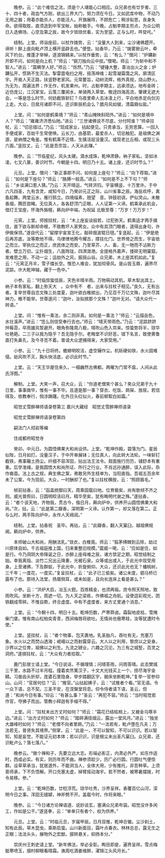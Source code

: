 <!-- { "loadSidebar": true } -->
　　晚参。云：“此个难信之法，须是个人堪能心口相应。众兄弟也有廿岁者、三十、四十者，政血气方刚，欲出三界大门，努力须在今日。又如武库中物，不动乃无用之器；用着亦能杀人，亦能活人。开旗展阵，不顾危亡；稍涉拟思，丧身失命。欲得取胜，直须造到中军宝帐，始称敏手。今晚，占魁李期主煎点，为众公明日入选佛场、心空及第之辰，故今夕琐琐优看，实为至望。正与么时，吽癹吒。”

　　结制。上堂。师诣座前，以杖作拨势，云：“没量大人到来，尘沙诸佛趱开。谛听！醉上座向毗卢顶上横开竖辟去也。”便登。拈香毕，乃云：“拨雾掀云叶，牵风下钓台。推蓬才举棹，逐浪锦鳞来。”以杖作垂势，云：“有么？”僧问：“炉韝新开即不问，如何是向上机？”师云：“钢刀独向云中拔。”僧喝。师云：“为斩中和不智人。”进云：“莫瞒学人好。”师云：“烁然。”乃云：“键锤大整，善冶出火之金；炉韝弘开，惯熟不生灭法。掣雷霆电扫之用，摇荡坤维；起雪凝霜霭之风，廓清区宇。开凿人天正路，扶竖野老家风。元常要旨，动树流辉，格外真规，烧山野火。为无为，周遍法界；作无作，机发果州。时，占魁李期主，远承须达，地布金砖；近仿庞公，江沉家宝。云笺三覆阆水，单骑两入草堂。敬迓四海高流，肇建无遮大会。一等是恁么时节，何妨截铁斩钉？乌夜里牵人去冰凌上行，平白地赤足向剑刃上走。大众，日居月诸即不问，还识斯辰机会么？腊月风如锯，清霜屑似盐。”

　　上堂。问：“如何是鹤乘境？”师云：“青山掩映斜阳外。”进云：“如何是境中人？”师云：“雍雍济济悉仙阤。”进云：“三世诸佛说不尽底，分付阿谁？”师卓拄杖，云：“切忌错过。”乃云：“现成家业，拈起便见。只贵承当，无劳思算。一回入手便成家，百劫千生常使唤。云长刀，由基箭，最爱杀人，切忌触犯。是祖佛之渊源，是衲僧之龟鉴。惟有鹤乘不近情，生擒活捉没量汉。或现老比丘相，或现三头六面。”竖拄丈，云：“此是吾宗旨，人天从此赚。”

　　晚参。云：“节临星纪，风头太硬。滴水成珠，乾坤肃静。衲子家私，坚如冰凌。七叉八篆，善识时节。今朝是十四，明日乃十五。诸上座，还识时节么？”

　　元旦。上堂。僧问：“新正事即不问，如何是上座句？”师云：“向下荐取。”进云：“如何是下座句？”师云：“胳膊一般高。”进云：“如何是不上不下句？”师云：“乡谈满口惹人猜。”乃云：天开晴运，气转洪钧。宇宙横竖，十万里许。于中六凡四圣，九有含灵，咸知今日，乃癸卯元正之际，山川省事之辰。海岳欢呼，禽鱼起舞。两堂云水，雁行鹄立。四境缁素，翘望　音。钟鼓初调，俨似灵山。未散香烟，腾匝尝睹。无位真人，各各舒顶门正眼，人人证第一义谛。鹤乘承此机会，借灯王宝座，怀海外旃檀，爇向炉中端，为祝延
北极至尊：“万岁！万万岁！”

　　元宵。上堂。师按拄杖，云：“木上座妄谈般若，过犯弥天。鹤乘适才两手擒住，直下欲与断却命根，不致教坏人家男女。众中有具顶门眼者，道得出身句，许伊做保领。”遂自代云：“留撑宇宙宣王化，敲碎烟波辊日毬。”复竖起，云：“伊是绝后再苏底，汝等欺他不得。乌律律地腾今耀古，撑拄化门。世界倚之而生，宇宙依之而立。宰执位之而正，庶民体之而安。乃至草芥、人、畜，无一物而不沾斯力者。壁立万仞，尘扑烟生，八面玲珑，四溟潋滟。全提格外嘉声，搂碎无明窠窟。发难思之用，不动一尘；运劫外之风，振摇山谷。众兄弟，木上座其机如此。”复云：“元宵正月半，雪子擂长空。惟恐人难会，犹加彻骨风。是山皆玉屑，遍界尽泥踪。许大乾坤轴，藏于一色中。”

　　小参。云：“时临惊蛰佳辰，天色半晴半雨。万物萌动其机，草木犁出其土。衲子本有家私，翻上弥天大　。众中有不　者，出来与拄杖子相见。”良久，无有出者。复举世尊自恣文殊三处度夏，迦叶欲白椎摈出，乃见百千万亿文殊，迦叶尽其神力，椎不能举。世尊遂问：“迦叶，汝拟摈那个文殊？”迦叶无对。“请大众代一转语。”

　　上堂。问：“惟有一乘法，余二则非真。如何是一乘法？”师云：“云描岳色，水壮溪声。”进云：“恁么则信受奉行去也。”师云：“晴天带雨色。”乃云：“泥踪跻跻拌莓苔，卒雨雄风暂避开。眼角弥隆周八极，晴吹山色入帘来。惊蛰势将半，琼华吐艳葩。二三子以我为隐乎？吾无隐乎尔。老晦堂不识好恶，错下名言，致使黄鲁直打失鼻孔，及今寻觅不着。普请大众逻捕得来，大家受用。”

　　小参。云：“九十日将终。蟾蜍明皎洁，虚空辗作尘。机轹硬如铁，水火固难侵。劫风吹不灭，胸头快活底，必识此时节。”

　　上堂。云：“天王华屋住来久，一榻巍然古佛都。两曜为门常不翕，人间从此氏浮图。”

　　解制。上堂。大笑一声，召大众，云：“你道老僧笑个甚么？笑众兄弟于九十日里，事事做毕，惟有一事不毕。且道是那一事？穿衣、吃饭、屙屎、放尿。若信得及，依教奉行，倘涉踌躇。化外日头红似火，春前柳絮白如霜。”

　　昭觉丈雪醉禅师语录卷第三
嘉兴大藏经　昭觉丈雪醉禅师语录


　　昭觉丈雪醉禅师语录卷第四

　　嗣法门人彻岩等编

　　住成都府昭觉寺

　　癸卯。中元日。为圆悟佛果大和尚设供。上堂。“乾坤作殿，碧落为门。星辰似陛，日月如灯。没量汉子，于中开单展钵；无位真人，向此转大法轮。一味斩钉截铁，弗事簸土扬尘。纤细不容浑囵，拈出法王法令。觌面施行历历，铺舒本有重重。后学准绳，是我圆悟大和尚所证、所行之行业。不肖远孙通醉，误入此际，忝作裔苗。法上古之规，典生佛之案，弗敢另外生枝单为，当阳直指。吾祖五百余年未了公案，今为现前。大众，一时酬却了也。”复以拄杖横按，云：“照顾眉毛。”

　　帧前拈香，云：“函盖统御曰天，周乘固载曰地。位育极矣，尚有欹倾不齐之则。威光普照曰，日圆明皎洁曰月。精华至矣，犹有晦明代谢之殊。”遂拈香，云：“者个该天地，齐物我，贯古今，偕日月，爇向炉中，供养开山圆悟佛果大和尚。”次，拈，云：“此是第二瓣香，深明第一义谛。认作第一，却又落在第二。正与么时，两手陈向炉中，永作人天阀阅。”

　　结制。上堂。拈香祝　圣毕。再拈，云：“此瓣香，翻人天窠臼，越祖佛规阃。爇向炉中，供养。

　　本师破山大和尚，用酬法乳。”敛衣，白椎竟。师云：“翦茅缚棘到云除，劫过川原体自如。千古祖庭推上国，归来重整旧规模。”震威一喝，云：“应如是住，如是行。今乃洞阴大帝降诞之日，亦醉上座母难之辰，诸方禁足之期，昭觉结制之始。幸我离指、淡竹二兄出云降重，光被石泉。众等或出或入，于此光中现受用身。上至诸佛，下及群蚁，于此光中，折旋俯仰。大众，还识此光也无？蟠桃树，三千年；一度花，一度实。”复呈拄杖，云：“此子已三偷矣。诸公未度，驷马桥已露布了也。那待入法堂，扬眉侧耳，或未如是，且向长连床上看是甚么？”

　　小参。云：“洪炉大启，冶玉火鋀。百炼精金，也须再锻。庶令照天照地，致雨吹风。坐断十方，周遮一切。为人天之梁栋，作佛祖之舟航。设使逗彩观光，团铁翻成零碎。不惟自欺，终合虚度。中有不虚度者，来方丈里通个消息。”

　　上堂。云：“今朝十四，明日十五。乾坤历数，严寒莽卤。霜裂地皮枯，雪掩柴门堡。惟有南山松柏奕青青，西涧梅唇将欲吐。无情尚也傲寒枝，汝等犹遭时令使。”

　　上堂。竖拄杖，云：“者个物事，包天裹地。乳圣胎凡，吞吐有无，充塞万象。水火以之而焚山透海；岷峨以之而射露穿云。大人以之利用，黎庶以之安身。沙界以之位育，祖佛以之利生。九流之肄业，六趣之沉沦。为三有之城堑，百灵之洞府。”遂掷拄杖，云：“大众有力者拾取。”

　　鹿门彭居士请上堂。“今日说话，不循理情；问晴答雨，问雨答晴。此去樊城三千里，水路不过半月程。撞着卖笊篱汉子，十文大光钱买上一个，捞尽海宇金鳞。习凿齿头折却，庞婆石里隐身。举步踏翻区宇，据床坐断乾坤。”复举一官参仰山。山问：“官居何位？”云：“推官。”山拈起拂子，云：“试推者个看。”官无语。令一众下语，总不契。三圣不安，在涅槃堂将息。仰令侍者请下语，圣云，但道：“和尚今日有事。”仰云：“有甚么事？”圣云：“再犯不容。”师云：“当时昭觉若作官，夺拂子而出。管教小释迦有手缩不得。”

　　上堂。问：“拄杖未出方丈时如何？”师云：“霜花已结枯梢上，又被金乌啄半边。”进云：“出方丈时如何？”师云：“踏碎满径烟云，露出一堂风月。”进云：“独坐大雄峰时如何？”师云：“老僧不向者里屙。”乃云：“一法若有，毗卢堕在凡夫；万法若无，普贤失其境界。”侧掌，云：“此是一，不可以智知，不可以识识。若以智知，知是妄觉，不能证元初本体；若以识识，识是根尘未出圣凡窠臼。众兄弟，还识毗卢么？落七落八。”

　　晚参云。“做个禅和子，先要立远大志。形端必影正，内肃必外严。如东作适时，西成必实。有实，则历年而不曲。禅参须趁少，历广必行圆。行圆吐气便惊群。设草草承当，犹居道外，不能洞当人，全体大用，少有推托，非吾种草。上须禀师承，下不负悟解。开口充塞太虚，掉臂摇动海宇。若不然者，被寒暑摆拨，时令易移。参。”

　　上堂。云：“乾坤历数，廿稔浮荒。琼华吐秀，沙界呈祥。香覆百亿山河，深明今日之事。浑囵无缝罅，神斧劈不开。盖载今时，作将来眼。”

　　晚参。云：“今日诸方论禅语道、说妙谈玄，塞满众兄弟布袋。昭觉没许多闲工，作如是公干。”遂竖拳，云：“单单只有者个，权为供养。”

　　元旦。上堂。云：“时临元旦，岁届甲辰。日月双推，乾坤合辙。尘沙刹土，知有此辰。草木昆虫，乘斯启蛰。山川新面目，霜叶点春衣。林林总总，露无生之正眼；法法头头，展物外之宏猷。捩转悬关，抑扬本分。”

　　崇庆州王刺史请上堂。“新年佛法，举必全彰。眴目即是，遍界呈祥。雪点梅胝寒喷玉，烟村柳眼看晴霜。谯周吃酒姜维醉，濯锦江头风月长。”

